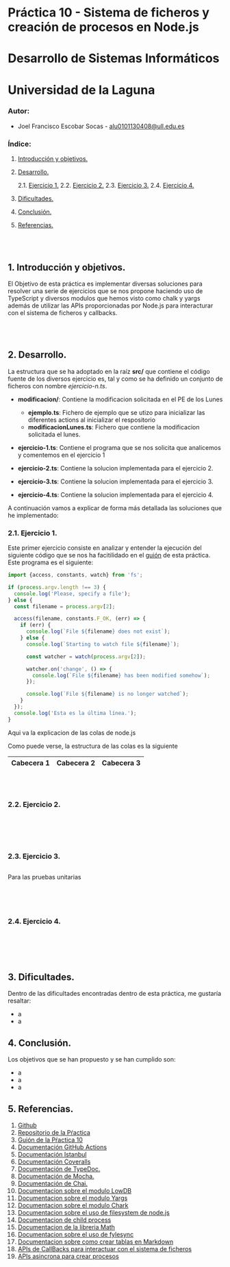 # Práctica 10 - Sistema de ficheros y creación de procesos en Node.js
# Desarrollo de Sistemas Informáticos
# Universidad de la Laguna

### Autor:  
  * Joel Francisco Escobar Socas - alu0101130408@ull.edu.es


### Índice:

1. [Introducción y objetivos.](#id1)

2. [Desarrollo.](#id2)
      
    2.1. [Ejercicio 1.](#id21)
    2.2. [Ejercicio 2.](#id22)
    2.3. [Ejercicio 3.](#id23)
    2.4. [Ejercicio 4.](#id24)

3. [Dificultades.](#id3)

4. [Conclusión.](#id4)

5. [Referencias.](#id5)

<br/><br/>

## 1. Introducción y objetivos. <a name="id1"></a>

El Objetivo de esta práctica es implementar diversas soluciones para resolver una serie de ejercicios que se nos propone haciendo uso de TypeScript y diversos modulos que hemos visto como chalk y yargs además de utilizar las APIs proporcionadas por Node.js para interacturar con el sistema de ficheros y callbacks. 

<br/><br/>

## 2. Desarrollo. <a name="id2"></a>

La estructura que se ha adoptado en la raíz **src/** que contiene el código fuente de los diversos ejercicio es, tal y como se ha definido un conjunto de ficheros con nombre *ejercicio-n.ts*.
* **modificacion/**: Contiene la modificacion solicitada en el PE de los Lunes
  * **ejemplo.ts**: Fichero de ejemplo que se utizo para inicializar las diferentes actions al inicializar el respositorio
  * **modificacionLunes.ts**: Fichero que contiene la modificacion solicitada el lunes.

* **ejercicio-1.ts**: Contiene el programa que se nos solicita que analicemos y comentemos en el ejercicio 1
* **ejercicio-2.ts**: Contiene la solucion implementada para el ejercicio 2.
* **ejercicio-3.ts**: Contiene la solucion implementada para el ejercicio 3.
* **ejercicio-4.ts**: Contiene la solucion implementada para el ejercicio 4.

A continuación vamos a explicar de forma más detallada las soluciones que he implementado:

### 2.1.  Ejercicio 1. <a name="id21"></a>

Este primer ejercicio consiste en analizar y entender la ejecución del siguiente código que se nos ha facitilidado en el [guión](https://ull-esit-inf-dsi-2122.github.io/prct10-async-fs-process/) de esta práctica. Este programa es el siguiente:

```TypeScript
import {access, constants, watch} from 'fs';

if (process.argv.length !== 3) {
  console.log('Please, specify a file');
} else {
  const filename = process.argv[2];

  access(filename, constants.F_OK, (err) => {
    if (err) {
      console.log(`File ${filename} does not exist`);
    } else {
      console.log(`Starting to watch file ${filename}`);

      const watcher = watch(process.argv[2]);

      watcher.on('change', () => {
        console.log(`File ${filename} has been modified somehow`);
      });

      console.log(`File ${filename} is no longer watched`);
    }
  });
  console.log('Esta es la última línea.');
}
```
Aqui va la explicacion de las colas de node.js

Como puede verse, la estructura de las colas es la siguiente

|Cabecera 1|Cabecera 2|Cabecera 3|
|----------|----------|----------|


<br/><br/>

### 2.2. Ejercicio 2. <a name="id22"></a>


```TypeScript


```

```TypeScript


```


<br/><br/>

### 2.3. Ejercicio 3. <a name="id23"></a>

```TypeScript

```
Para las pruebas unitarias

```TypeScript

```
<br/><br/>

### 2.4. Ejercicio 4. <a name="id24"></a>


```TypeScript

```

```TypeScript

```

<br/><br/>


## 3. Dificultades. <a name="id3"></a>

Dentro de las dificultades encontradas dentro de esta práctica, me gustaría resaltar:
* a
* a

## 4. Conclusión. <a name="id4"></a>

Los objetivos que se han propuesto y se han cumplido son:
* a
* a
* a

## 5. Referencias. <a name="id5"></a>
1. [Github](http://github.com)
2. [Repositorio de la Pŕactica](https://github.com/ULL-ESIT-INF-DSI-2122/ull-esit-inf-dsi-21-22-prct09-filesystem-notes-app-alu0101130408.git)
3. [Guión de la Pŕactica 10](https://ull-esit-inf-dsi-2122.github.io/prct10-async-fs-process/)
4. [Documentación GitHub Actions](https://docs.github.com/en/actions)
5. [Documentación Istanbul](https://istanbul.js.org/)
6. [Documentación Coveralls](https://coveralls.io/)
7. [Documentación de TypeDoc.](https://typedoc.org/)
8. [Documentación de Mocha.](https://mochajs.org/)
9. [Documentación de Chai.](https://www.chaijs.com/)
10. [Documentacion sobre el modulo LowDB](https://www.npmjs.com/package/lowdb)
11. [Documentacion sobre el modulo Yargs](https://www.npmjs.com/package/yargs)
12. [Documentacion sobre el modulo Chark](https://www.npmjs.com/package/chalk)
13. [Documentacion sobre el uso de filesystem de node.js](https://nodejs.org/dist/latest-v17.x/docs/api/fs.html#synchronous-api)
14. [Documentacion de child process](https://nodejs.org/api/child_process.html)
15. [Documentacion de la libreria Math](https://developer.mozilla.org/es/docs/Web/JavaScript/Reference/Global_Objects/Math/random)
16. [Documentacion sobre el uso de fylesync](https://www.geeksforgeeks.org/node-js-fs-readdirsync-method/)
17. [Documentacion sobre como crear tablas en Markdown](https://limni.net/crear-tablas-markdown-tableflip/)
18. [APIs de CallBacks para interactuar con el sistema de ficheros](https://nodejs.org/dist/latest-v18.x/docs/api/fs.html#callback-api)
19. [APIs asincrona para crear procesos](https://nodejs.org/dist/latest-v18.x/docs/api/child_process.html#asynchronous-process-creation)